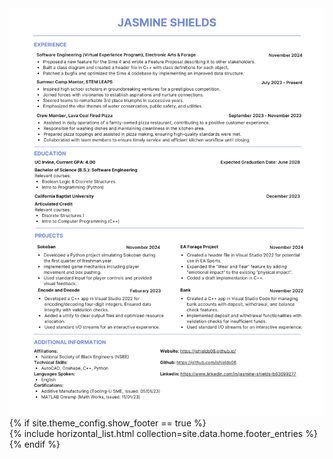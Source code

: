 ﻿---
title: <title></title>
---
<img src="images/Jasmine_Shields.png" alt="resume">
    {% if site.theme_config.show_footer == true %}
<footer>
    <div class="dashed"></div>
    {% include horizontal_list.html collection=site.data.home.footer_entries %}
</footer>
    {% endif %}